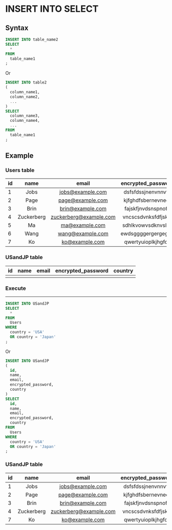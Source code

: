 # INSERT INTO SELECT

## Syntax

```sql
INSERT INTO table_name2
SELECT
  *
FROM
  table_name1
;
```
Or
```sql
INSERT INTO table2
(
  column_name1,
  column_name2,
  ...
)
SELECT
  column_name3,
  column_name4,
  ...
FROM
  table_name1
;
```

## Example

### Users table

| id | name       | email                  | encrypted_password | country |
|:---|:----------:|:----------------------:|:------------------:|:-------:|
| 1  | Jobs       | jobs@example.com       | dsfsfdssjnenvnnvfq | USA     |
| 2  | Page       | page@example.com       | kjfghdfsbernevnedr | USA     |
| 3  | Brin       | brin@example.com       | fajskfjnvdsnspnofe | USA     |
| 4  | Zuckerberg | zuckerberg@example.com | vncscsdvnksfdfjskw | USA     |
| 5  | Ma         | ma@example.com         | sdhlkvowvsdknvslvn | China   |
| 6  | Wang       | wang@example.com       | ewdsggggergergegge | China   |
| 7  | Ko         | ko@example.com         | qwertyuioplkjhgfds | Japan   |

### USandJP table

| id | name       | email                  | encrypted_password | country |
|:---|:----------:|:----------------------:|:------------------:|:-------:|
|    |            |                        |                    |         |

### Execute
---

```sql
INSERT INTO USandJP
SELECT
  *
FROM
  Users
WHERE
  country = 'USA'
  OR country = 'Japan'
;
```
Or
```sql
INSERT INTO USandJP
(
  id,
  name,
  email,
  encrypted_password,
  country
)
SELECT
  id,
  name,
  email,
  encrypted_password,
  country
FROM
  Users
WHERE
  country = 'USA'
  OR country = 'Japan'
;
```

### USandJP table

| id | name       | email                  | encrypted_password | country |
|:---|:----------:|:----------------------:|:------------------:|:-------:|
| 1  | Jobs       | jobs@example.com       | dsfsfdssjnenvnnvfq | USA     |
| 2  | Page       | page@example.com       | kjfghdfsbernevnedr | USA     |
| 3  | Brin       | brin@example.com       | fajskfjnvdsnspnofe | USA     |
| 4  | Zuckerberg | zuckerberg@example.com | vncscsdvnksfdfjskw | USA     |
| 7  | Ko         | ko@example.com         | qwertyuioplkjhgfds | Japan   |
